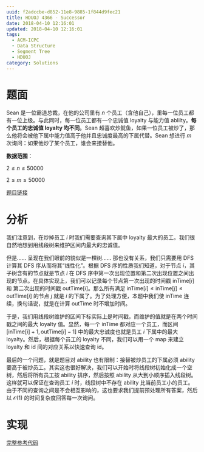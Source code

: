 ```yaml
---
uuid: f2adccbe-d852-11e8-9885-1f844d9fec21
title: HDUOJ 4366 - Successor
date: 2018-04-10 12:16:01
updated: 2018-04-10 12:16:01
tags: 
  - ACM-ICPC
  - Data Structure
  - Segment Tree
  - HDUOJ
category: Solutions
---
```


# 题面

Sean 是一位霸道总裁，在他的公司里有 $n$ 个员工（含他自己），里每一位员工都有一位上级。与此同时，每一位员工都有一个忠诚值 $\text{loyalty}$ 与能力值 $\text{ablilty}$。**每个员工的忠诚值 $\text{loyalty}$ 均不同**。Sean 超喜欢炒鱿鱼，如果一位员工被炒了，那么他将会被他下属中能力值高于他并且忠诚度最高的下属代替。Sean 想进行 $m$ 次询问：如果他炒了某个员工，谁会来接替他。

**数据范围**：

$2 \le n \le 50000$

$2 \le m \le 50000$

[题目链接](http://acm.hdu.edu.cn/showproblem.php?pid=4366)

# 分析

我们注意到，在炒掉员工 $i$ 时我们需要查询其下属中 $\text{loyalty}$ 最大的员工。我们很自然地想到用线段树来维护区间内最大的忠诚值。

但是…… 呈现在我们眼前的貌似是一棵树…… 那也没有关系，我们只需要用 DFS 计算其 DFS 序从而将其“线性化”。根据 DFS 序的性质我们知道，对于节点 $i$，其子树含有的节点就是节点 $i$ 在 DFS 序中第一次出现位置和第二次出现位置之间出现的节点。在具体实现上，我们可以记录每个节点第一次出现的时间戳 $\text{inTime}[i]$ 和 第二次出现的时间戳 $\text{outTime}[i]$。那么所有满足 $\text{inTime}[i] \le \text{inTime}[j] \le \text{outTime}[i]$ 的节点 $j$ 就是 $i$ 的下属了。为了处理方便，本题中我们使 $\text{inTime}$ 连续，换句话说，就是在计算 $\text{outTime}$ 时不增加时间。

于是，我们用线段树维护的区间下标实际上是时间戳，而维护的值就是在两个时间戳之间的最大 $\text{loyalty}$ 值。显然，每一个 $\text{inTime}$ 都对应一个员工，而区间 $[\text{inTime[i]} + 1, \text{outTime}[i] - 1]$ 中的最大忠诚度也就是员工 $i$ 下属中的最大 $\text{loyalty}$。然后，根据每个员工的 $\text{loyalty}$ 不同，我们可以用一个 $\text{map}$ 来建立 $\text{loyalty}$ 和 $\text{id}$ 间的对应关系以快速查询 $\text{id}$。

最后的一个问题，就是题目对 $\text{ability}$ 也有限制：接替被炒员工的下属必须 $\text{ability}$ 要高于被炒员工。其实这也很好解决，我们可以开始时将线段树初始化成一个空树，然后将所有员工按 $\text{ability}$ 排序，然后按照 $\text{ability}$ 从大到小顺序插入线段树。这样就可以保证在查询员工 $i$ 时，线段树中不存在 $\text{ability}$ 比当前员工小的员工。由于不同的查询之间是不会相互影响的，这也要求我们提前预处理所有答案，然后以 $\mathcal{O}(1)$ 的时间复杂度回答每一次询问。

# 实现

[完整参考代码](https://github.com/codgician/ACM-ICPC/blob/master/HDUOJ/4366/segment_tree.cpp)

